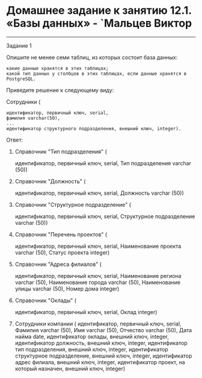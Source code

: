 # Домашнее задание к занятию 12.1. «Базы данных» - `Мальцев Виктор

---

Задание 1

Опишите не менее семи таблиц, из которых состоит база данных:

    какие данные хранятся в этих таблицах;
    какой тип данных у столбцов в этих таблицах, если данные хранятся в PostgreSQL.

Приведите решение к следующему виду:

Сотрудники (

    идентификатор, первичный ключ, serial,
    фамилия varchar(50),
    ...
    идентификатор структурного подразделения, внешний ключ, integer).


Ответ:

1. Справочник "Тип подразделения" (
	
	идентификатор, первичный ключ, serial,
	Тип подразделения varchar (50))

2. Справочник "Должность" (

	идентификатор, первичный ключ, serial,
	Должность varchar (50))

3. Справочник "Структурное подразделение" (

	идентификатор, первичный ключ, serial,
	Структурное подразделение varchar (50))

4. Справочник "Перечень проектов" (

	идентификатор, первичный ключ, serial,
	Наименование проекта varchar (50),
	Статус проекта integer)

5. Справочник "Адреса филиалов" (

	идентификатор, первичный ключ, serial,
	Наименование региона varchar (50),
	Наименование города varchar (50),
	Наименование улицы varchar (50),
	Номер дома integer)

6. Справочник "Оклады" (

	идентификатор, первичный ключ, serial,
	Оклад integer)

7. Сотрудники компании (
	идентификатор, первичный ключ, serial,
	Фамилия varchar (50),
	Имя varchar (50),
	Отчество varchar (50),
	Дата найма date,
	идентификатор оклады, внешний ключ, integer,
	идентификатор должность, внешний ключ, integer,
	идентификатор тип подразделения, внешний ключ, integer,
  	идентификатор структурное подразделение, внешний ключ, integer,
	идентификатор адрес филиала, внешний ключ, integer,
	идентификатор проект, на который назначен, внешний ключ, integer)
	


	
	


